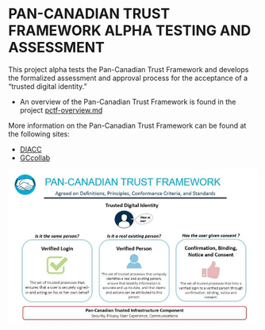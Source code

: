 # PAN-CANADIAN TRUST FRAMEWORK ALPHA TESTING AND ASSESSMENT

This project alpha tests the Pan-Canadian Trust Framework and develops the formalized assessment and approval process for the acceptance of a “trusted digital identity.”

* An overview of the Pan-Canadian Trust Framework is found in the project [pctf-overview.md](./pctf-overview.md)

More information on the Pan-Canadian Trust Framework can be found at the following sites:

* [DIACC](https://diacc.ca)
* [GCcollab](https://gccollab.ca)


![alt text](./pctf-overview.jpg "Pan-Canadian Trust Framework")
